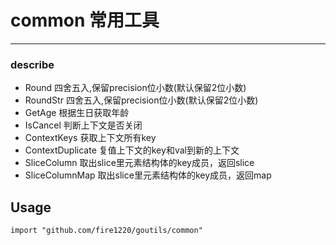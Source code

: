 # common 常用工具

---

### describe
- Round 四舍五入,保留precision位小数(默认保留2位小数)
- RoundStr 四舍五入,保留precision位小数(默认保留2位小数)
- GetAge 根据生日获取年龄
- IsCancel 判断上下文是否关闭
- ContextKeys 获取上下文所有key
- ContextDuplicate 复值上下文的key和val到新的上下文
- SliceColumn 取出slice里元素结构体的key成员，返回slice
- SliceColumnMap 取出slice里元素结构体的key成员，返回map

## Usage

```
import "github.com/fire1220/goutils/common"
```
